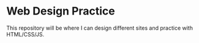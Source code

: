 # Web Design Practice
This repository will be where I can design different sites and practice with HTML/CSS/JS.

